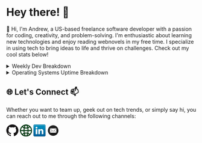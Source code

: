 # Hey there! 👋

👋 Hi, I'm Andrew, a US-based freelance software developer with a passion for coding, creativity, and problem-solving. I'm enthusiastic about learning new technologies and enjoy reading webnovels in my free time. I specialize in using tech to bring ideas to life and thrive on challenges. Check out my cool stats below!

<details>
 <summary>Weekly Dev Breakdown</summary>
  <img src="./media/languages.png" alt="Languages">
</details>

<details>
 <summary>Operating Systems Uptime Breakdown</summary>
 <img src="./media/operating_sys.png" alt="Languages"> 
</details>

## 🌐 Let's Connect  📫 

Whether you want to team up, geek out on tech trends, or simply say hi, you can reach out to me through the following channels:

[![GitHub](media/icons/github.png)](https://github.com/MisterSoandSo)
[![Webpage](media/icons/webpage.png)](https://mistersoandso.github.io/)
[![LinkedIn](media/icons/linkedin.png)](https://www.linkedin.com/in/andrew-chiang-so/)
[![Email](media/icons/email.png)](mailto:acso221@outlook.com)
